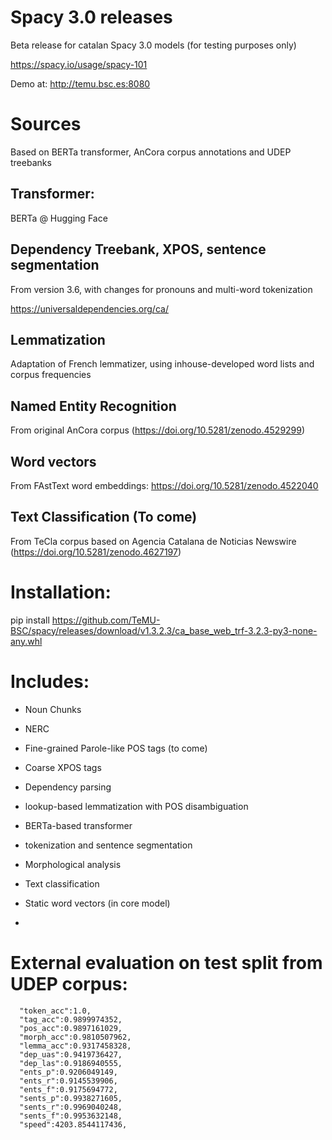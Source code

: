 # Spacy 3.0 releases

Beta release for catalan Spacy 3.0 models (for testing purposes only)

https://spacy.io/usage/spacy-101

Demo at:
http://temu.bsc.es:8080


# Sources
Based on BERTa transformer, AnCora corpus annotations and UDEP treebanks

## Transformer:

BERTa @ Hugging Face

## Dependency Treebank, XPOS, sentence segmentation

From version 3.6, with changes for pronouns and multi-word tokenization 

https://universaldependencies.org/ca/


## Lemmatization

Adaptation of French lemmatizer, using inhouse-developed word lists and corpus frequencies

## Named Entity Recognition

From original AnCora corpus (https://doi.org/10.5281/zenodo.4529299)

## Word vectors

From FAstText word embeddings: https://doi.org/10.5281/zenodo.4522040

## Text Classification (To come)

From TeCla corpus based on Agencia Catalana de Noticias Newswire
(https://doi.org/10.5281/zenodo.4627197)

# Installation:

pip install https://github.com/TeMU-BSC/spacy/releases/download/v1.3.2.3/ca_base_web_trf-3.2.3-py3-none-any.whl


# Includes:

* Noun Chunks

* NERC

* Fine-grained Parole-like POS tags (to come)

* Coarse XPOS tags

* Dependency parsing

* lookup-based lemmatization with POS disambiguation

* BERTa-based transformer

* tokenization and sentence segmentation

* Morphological analysis

* Text classification

* Static word vectors (in core model)
* 

# External evaluation on test split from UDEP corpus:
```
  "token_acc":1.0,
  "tag_acc":0.9899974352,
  "pos_acc":0.9897161029,
  "morph_acc":0.9810507962,
  "lemma_acc":0.9317458328,
  "dep_uas":0.9419736427,
  "dep_las":0.9186940555,
  "ents_p":0.9206049149,
  "ents_r":0.9145539906,
  "ents_f":0.9175694772,
  "sents_p":0.9938271605,
  "sents_r":0.9969040248,
  "sents_f":0.9953632148,
  "speed":4203.8544117436,
```
